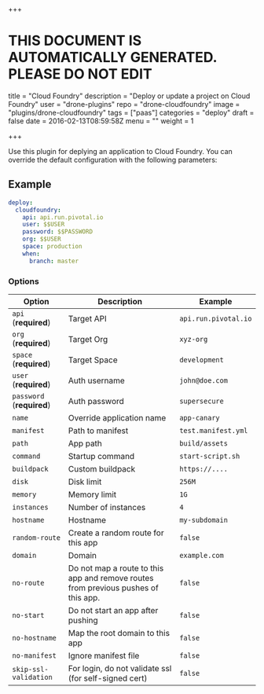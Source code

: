 +++

# THIS DOCUMENT IS AUTOMATICALLY GENERATED. PLEASE DO NOT EDIT

title = "Cloud Foundry"
description = "Deploy or update a project on Cloud Foundry"
user = "drone-plugins"
repo = "drone-cloudfoundry"
image = "plugins/drone-cloudfoundry"
tags = ["paas"]
categories = "deploy"
draft = false
date = 2016-02-13T08:59:58Z
menu = ""
weight = 1

+++

Use this plugin for deplying an application to Cloud Foundry. You can override
the default configuration with the following parameters:

## Example

```yaml
deploy:
  cloudfoundry:
    api: api.run.pivotal.io
    user: $$USER
    password: $$PASSWORD
    org: $$USER
    space: production
    when:
      branch: master
```

### Options

| Option | Description | Example |
| ------ | ----------- | ---- |
| `api` (**required**) | Target API | `api.run.pivotal.io` |
| `org` (**required**) | Target Org | `xyz-org` |
| `space` (**required**) | Target Space | `development` |
| `user` (**required**) | Auth username | `john@doe.com` |
| `password` (**required**) | Auth password | `supersecure` |
| `name` | Override application name | `app-canary` |
| `manifest` | Path to manifest | `test.manifest.yml` |
| `path` | App path | `build/assets` |
| `command` | Startup command | `start-script.sh` |
| `buildpack` | Custom buildpack | `https://....` |
| `disk` | Disk limit | `256M` |
| `memory` | Memory limit | `1G` |
| `instances` | Number of instances | `4` |
| `hostname` | Hostname | `my-subdomain` |
| `random-route` | Create a random route for this app | `false` |
| `domain` | Domain | `example.com` |
| `no-route` | Do not map a route to this app and remove routes from previous pushes of this app. | `false` |
| `no-start` | Do not start an app after pushing | `false` |
| `no-hostname` | Map the root domain to this app | `false` |
| `no-manifest` | Ignore manifest file | `false` |
| `skip-ssl-validation` | For login, do not validate ssl (for self-signed cert) | `false` |

